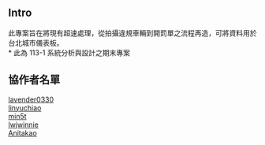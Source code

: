 ## Intro
此專案旨在將現有超速處理，從拍攝違規車輛到開罰單之流程再造，可將資料用於台北城市儀表板。<br>
\* 此為 113-1 系統分析與設計之期末專案<br>

## 協作者名單
[lavender0330](https://github.com/0330lavender12345)<br>
[linyuchiao](https://github.com/linyuchiao)<br>
[min5t](https://github.com/min5t)<br>
[lwjwinnie](https://github.com/lwjwinnie)<br>
[Anitakao](https://github.com/Anitakao)
